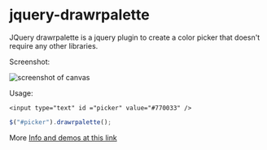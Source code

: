 # jquery-drawrpalette

JQuery drawrpalette is a jquery plugin to create a color picker that doesn't require any other libraries.

Screenshot:

![screenshot of canvas](https://rawrfl.es/jquery-drawrpalette/images/sample.jpg "Screenshot of picker")

Usage:

```
<input type="text" id ="picker" value="#770033" />
```

```javascript
$("#picker").drawrpalette();
```

More [Info and demos at this link](https://rawrfl.es/jquery-drawrpalette/ "Info and demos at this link")

